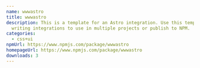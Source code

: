 ```yaml
---
name: wwwastro
title: wwwastro
description: This is a template for an Astro integration. Use this template for
  writing integrations to use in multiple projects or publish to NPM.
categories:
  - css+ui
npmUrl: https://www.npmjs.com/package/wwwastro
homepageUrl: https://www.npmjs.com/package/wwwastro
downloads: 3
---
```


